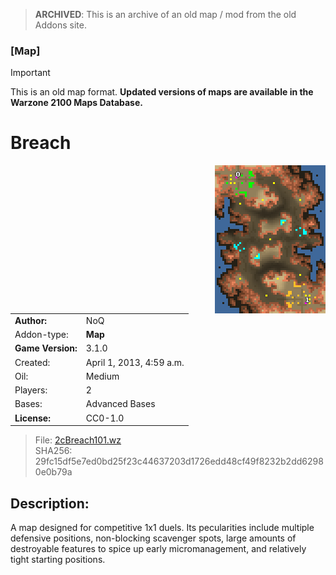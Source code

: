 > **ARCHIVED**: This is an archive of an old map / mod from the old Addons site.

### [Map]

> [!IMPORTANT]
> This is an old map format. **Updated versions of maps are available in the Warzone 2100 Maps Database.**

# Breach

<img src="./preview.jpg" align="right" />

| | |
| - | - |
| __Author:__ | NoQ |
| Addon-type: | __Map__ |
| __Game Version:__ | 3.1.0 |
| Created: | April 1, 2013, 4:59 a.m. |
| Oil: | Medium |
| Players: | 2 |
| Bases: | Advanced Bases |
| __License:__ | CC0-1.0 |

> File: [2cBreach101.wz](https://github.com/Warzone2100/old-addons-site/raw/main/assets/13/2cBreach101.wz)  
> SHA256: 29fc15df5e7ed0bd25f23c44637203d1726edd48cf49f8232b2dd62980e0b79a

## Description:

A map designed for competitive 1x1 duels. Its pecularities include multiple defensive positions, non-blocking scavenger spots, large amounts of destroyable features to spice up early micromanagement, and relatively tight starting positions.


